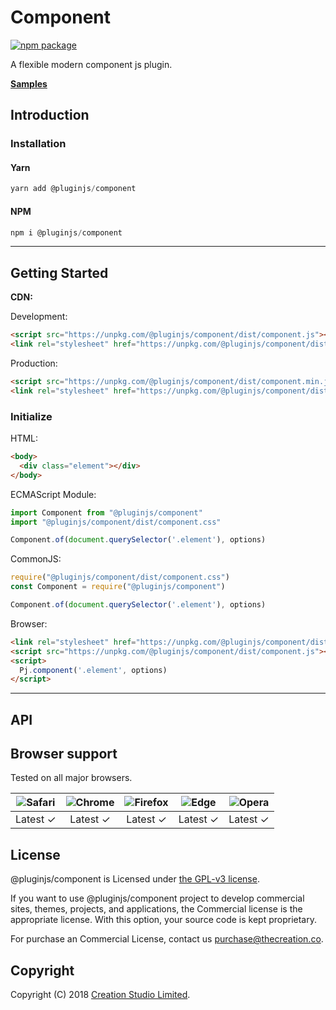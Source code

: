 # Component

[![npm package](https://img.shields.io/npm/v/@pluginjs/component.svg)](https://www.npmjs.com/package/@pluginjs/component)

A flexible modern component js plugin.

**[Samples](https://codesandbox.io/s/github/pluginjs/plugin.js/tree/master/modules/component/samples)**

## Introduction

### Installation

#### Yarn

```javascript
yarn add @pluginjs/component
```

#### NPM

```javascript
npm i @pluginjs/component
```

---

## Getting Started

**CDN:**

Development:

```html
<script src="https://unpkg.com/@pluginjs/component/dist/component.js"></script>
<link rel="stylesheet" href="https://unpkg.com/@pluginjs/component/dist/component.css">
```

Production:

```html
<script src="https://unpkg.com/@pluginjs/component/dist/component.min.js"></script>
<link rel="stylesheet" href="https://unpkg.com/@pluginjs/component/dist/component.min.css">
```

### Initialize

HTML:

```html
<body>
  <div class="element"></div>
</body>
```

ECMAScript Module:

```javascript
import Component from "@pluginjs/component"
import "@pluginjs/component/dist/component.css"

Component.of(document.querySelector('.element'), options)
```

CommonJS:

```javascript
require("@pluginjs/component/dist/component.css")
const Component = require("@pluginjs/component")

Component.of(document.querySelector('.element'), options)
```

Browser:

```html
<link rel="stylesheet" href="https://unpkg.com/@pluginjs/component/dist/component.css">
<script src="https://unpkg.com/@pluginjs/component/dist/component.js"></script>
<script>
  Pj.component('.element', options)
</script>
```

---

## API


## Browser support

Tested on all major browsers.

| <img src="https://raw.githubusercontent.com/alrra/browser-logos/master/src/safari/safari_32x32.png" alt="Safari"> | <img src="https://raw.githubusercontent.com/alrra/browser-logos/master/src/chrome/chrome_32x32.png" alt="Chrome"> | <img src="https://raw.githubusercontent.com/alrra/browser-logos/master/src/firefox/firefox_32x32.png" alt="Firefox"> | <img src="https://raw.githubusercontent.com/alrra/browser-logos/master/src/edge/edge_32x32.png" alt="Edge"> | <img src="https://raw.githubusercontent.com/alrra/browser-logos/master/src/opera/opera_32x32.png" alt="Opera"> |
|:--:|:--:|:--:|:--:|:--:|
| Latest ✓ | Latest ✓ | Latest ✓ | Latest ✓ | Latest ✓ |

## License

@pluginjs/component is Licensed under [the GPL-v3 license](LICENSE).

If you want to use @pluginjs/component project to develop commercial sites, themes, projects, and applications, the Commercial license is the appropriate license. With this option, your source code is kept proprietary.

For purchase an Commercial License, contact us purchase@thecreation.co.

## Copyright

Copyright (C) 2018 [Creation Studio Limited](creationstudio.com).